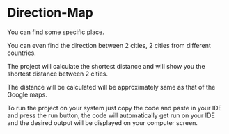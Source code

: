 # Direction-Map
You can find some specific place.

You can even find the direction between 2 cities, 2 cities from different countries.

The project will calculate the shortest distance and will show you the shortest distance between 2 cities.

The distance will be calculated will be approximately same as that of the Google maps.

To run the project on your system just copy the code and paste in your IDE and press the run button, the code will automatically get run on your IDE and the desired output will be displayed on your computer screen.
